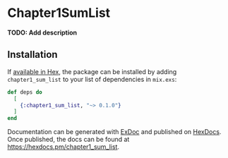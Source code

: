 # Chapter1SumList

**TODO: Add description**

## Installation

If [available in Hex](https://hex.pm/docs/publish), the package can be installed
by adding `chapter1_sum_list` to your list of dependencies in `mix.exs`:

```elixir
def deps do
  [
    {:chapter1_sum_list, "~> 0.1.0"}
  ]
end
```

Documentation can be generated with [ExDoc](https://github.com/elixir-lang/ex_doc)
and published on [HexDocs](https://hexdocs.pm). Once published, the docs can
be found at <https://hexdocs.pm/chapter1_sum_list>.


